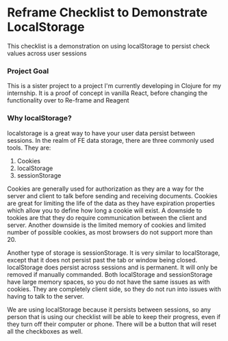 # Reframe Checklist to Demonstrate LocalStorage

This checklist is a demonstration on using localStorage to persist check values across user sessions

### Project Goal
 This is a sister project to a project I'm currently developing in Clojure for my internship. It is a proof of
 concept in vanilla React, before changing the functionality over to Re-frame and Reagent

### Why localStorage?
localstorage is a great way to have your user data persist between sessions. In the realm of FE data storage, there are three commonly used tools. They are: 

1. Cookies
2. localStorage
3. sessionStorage

Cookies are generally used for authorization as they are a way for the server and client to talk before sending and receiving documents. Cookies are great for limiting the life of the data as they have expiration properties which allow you to define how long a cookie will exist. A downside to tookies are that they do require communication between the client and server. Another downside is the limited memory of cookies and limited number of possible cookies, as most browsers do not support more than 20.

Another type of storage is sessionStorage. It is very similar to localStorage, except that it does not persist past the tab or window being closed. localStorage does persist across sessions and is permanent. It will only be removed if manually commanded. Both localStorage and sessionStorage have large memory spaces, so you do not have the same issues as with cookies. They are completely client side, so they do not run into issues with having to talk to the server.

We are using localStorage because it persists between sessions, so any person that is using our checklist will be able to keep their progress, even if they turn off their computer or phone. There will be a button that will reset all the checkboxes as well.
